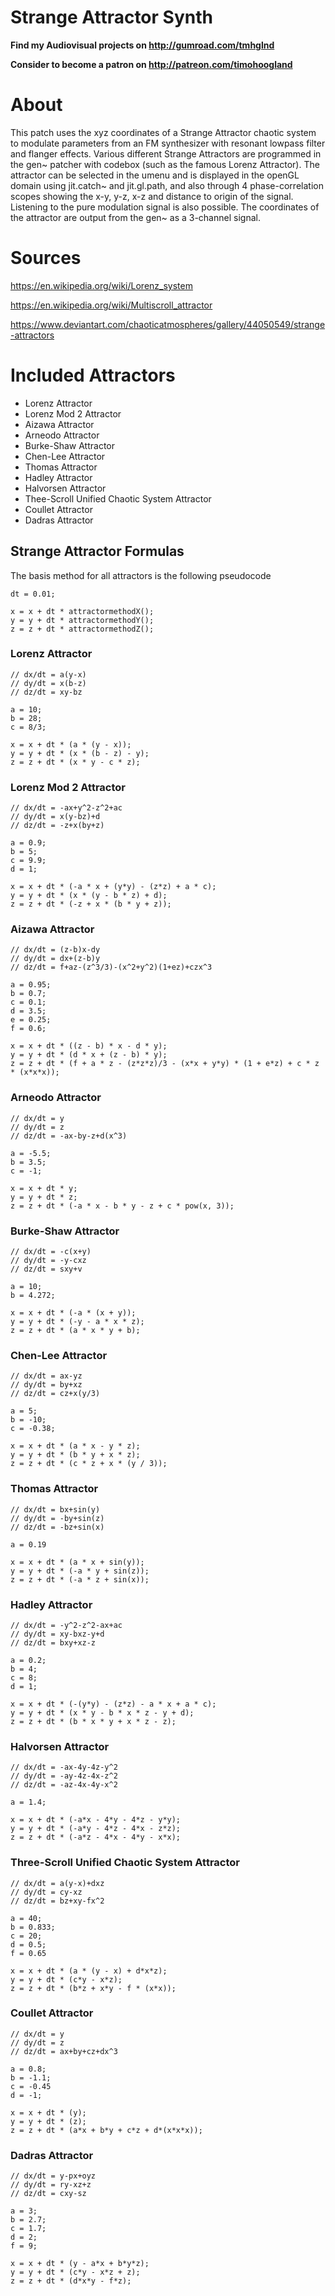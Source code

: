 # Strange Attractor Synth

**Find my Audiovisual projects on http://gumroad.com/tmhglnd**

**Consider to become a patron on http://patreon.com/timohoogland**

# About

This patch uses the xyz coordinates of a Strange Attractor chaotic system to modulate parameters from an FM synthesizer with resonant lowpass filter and flanger effects. Various different Strange Attractors are programmed in the gen~ patcher with codebox (such as the famous Lorenz Attractor). The attractor can be selected in the umenu and is displayed in the openGL domain using jit.catch~ and jit.gl.path, and also through 4 phase-correlation scopes showing the x-y, y-z, x-z and distance to origin of the signal. Listening to the pure modulation signal is also possible. The coordinates of the attractor are output from the gen~ as a 3-channel signal.

# Sources

https://en.wikipedia.org/wiki/Lorenz_system

https://en.wikipedia.org/wiki/Multiscroll_attractor

https://www.deviantart.com/chaoticatmospheres/gallery/44050549/strange-attractors

# Included Attractors

- Lorenz Attractor
- Lorenz Mod 2 Attractor
- Aizawa Attractor
- Arneodo Attractor
- Burke-Shaw Attractor
- Chen-Lee Attractor
- Thomas Attractor
- Hadley Attractor
- Halvorsen Attractor
- Thee-Scroll Unified Chaotic System Attractor
- Coullet Attractor
- Dadras Attractor

## Strange Attractor Formulas

The basis method for all attractors is the following pseudocode
```
dt = 0.01;

x = x + dt * attractormethodX();
y = y + dt * attractormethodY();
z = z + dt * attractormethodZ();
```

### Lorenz Attractor
```
// dx/dt = a(y-x)
// dy/dt = x(b-z)
// dz/dt = xy-bz

a = 10;
b = 28;
c = 8/3;

x = x + dt * (a * (y - x));
y = y + dt * (x * (b - z) - y);
z = z + dt * (x * y - c * z);
```
<!--
### Lorenz Mod 1 Attractor
```
// dx/dt = -ax+y^2-z^2+ac
// dy/dt = x(y-bz)+d
// dz/dt = z+x(by+z)

a = 0.1;
b = 4;
c = 14;
d = 0.08;

x = x + dt * (-a * x + (y*y) - (z*z) + a * c);
y = y + dt * (x * (y - b * z) + d);
z = z + dt * (z + x * (b * y + z));
``` 
-->
### Lorenz Mod 2 Attractor
```
// dx/dt = -ax+y^2-z^2+ac
// dy/dt = x(y-bz)+d
// dz/dt = -z+x(by+z)

a = 0.9;
b = 5;
c = 9.9;
d = 1;

x = x + dt * (-a * x + (y*y) - (z*z) + a * c);
y = y + dt * (x * (y - b * z) + d);
z = z + dt * (-z + x * (b * y + z));
```

### Aizawa Attractor
```
// dx/dt = (z-b)x-dy 
// dy/dt = dx+(z-b)y 
// dz/dt = f+az-(z^3/3)-(x^2+y^2)(1+ez)+czx^3

a = 0.95;
b = 0.7;
c = 0.1;
d = 3.5;
e = 0.25;
f = 0.6;

x = x + dt * ((z - b) * x - d * y);
y = y + dt * (d * x + (z - b) * y);
z = z + dt * (f + a * z - (z*z*z)/3 - (x*x + y*y) * (1 + e*z) + c * z * (x*x*x));
```

### Arneodo Attractor
```
// dx/dt = y
// dy/dt = z
// dz/dt = -ax-by-z+d(x^3)

a = -5.5;
b = 3.5;
c = -1;

x = x + dt * y;
y = y + dt * z;
z = z + dt * (-a * x - b * y - z + c * pow(x, 3));
```

### Burke-Shaw Attractor
```
// dx/dt = -c(x+y)
// dy/dt = -y-cxz
// dz/dt = sxy+v

a = 10;
b = 4.272;

x = x + dt * (-a * (x + y));
y = y + dt * (-y - a * x * z);
z = z + dt * (a * x * y + b);
```
<!--
Needs Fixing

### Chen - Celikovsky Attractor
```
// dx/dt = a(y-x)
// dy/dt = -xz+cy
// dz/dt = xy-bz

a = 36;
b = 3;
c = 20;

x = x + dt * (a * (y - x));
y = y + dt * (-x * z + c * y);
z = z + dt * (x * y - b * z);
```
-->
### Chen-Lee Attractor
```
// dx/dt = ax-yz
// dy/dt = by+xz
// dz/dt = cz+x(y/3)

a = 5;
b = -10;
c = -0.38;

x = x + dt * (a * x - y * z);
y = y + dt * (b * y + x * z);
z = z + dt * (c * z + x * (y / 3));
```

### Thomas Attractor
```
// dx/dt = bx+sin(y)
// dy/dt = -by+sin(z)
// dz/dt = -bz+sin(x)

a = 0.19

x = x + dt * (a * x + sin(y));
y = y + dt * (-a * y + sin(z));
z = z + dt * (-a * z + sin(x));
```

### Hadley Attractor
```
// dx/dt = -y^2-z^2-ax+ac
// dy/dt = xy-bxz-y+d
// dz/dt = bxy+xz-z

a = 0.2;
b = 4;
c = 8;
d = 1;

x = x + dt * (-(y*y) - (z*z) - a * x + a * c);
y = y + dt * (x * y - b * x * z - y + d);
z = z + dt * (b * x * y + x * z - z);
```

### Halvorsen Attractor
```
// dx/dt = -ax-4y-4z-y^2
// dy/dt = -ay-4z-4x-z^2
// dz/dt = -az-4x-4y-x^2

a = 1.4;

x = x + dt * (-a*x - 4*y - 4*z - y*y);
y = y + dt * (-a*y - 4*z - 4*x - z*z);
z = z + dt * (-a*z - 4*x - 4*y - x*x);
```

### Three-Scroll Unified Chaotic System Attractor
```
// dx/dt = a(y-x)+dxz
// dy/dt = cy-xz
// dz/dt = bz+xy-fx^2

a = 40;
b = 0.833;
c = 20;
d = 0.5;
f = 0.65

x = x + dt * (a * (y - x) + d*x*z);
y = y + dt * (c*y - x*z);
z = z + dt * (b*z + x*y - f * (x*x));
```

### Coullet Attractor
```
// dx/dt = y
// dy/dt = z
// dz/dt = ax+by+cz+dx^3

a = 0.8;
b = -1.1;
c = -0.45
d = -1;

x = x + dt * (y);
y = y + dt * (z);
z = z + dt * (a*x + b*y + c*z + d*(x*x*x));
```

### Dadras Attractor
```
// dx/dt = y-px+oyz
// dy/dt = ry-xz+z
// dz/dt = cxy-sz

a = 3;
b = 2.7;
c = 1.7;
d = 2;
f = 9;

x = x + dt * (y - a*x + b*y*z);
y = y + dt * (c*y - x*z + z);
z = z + dt * (d*x*y - f*z);
```